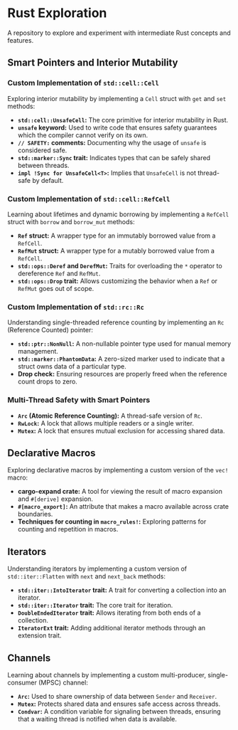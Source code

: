 # Rust Exploration
A repository to explore and experiment with intermediate Rust concepts and features.

## Smart Pointers and Interior Mutability

### Custom Implementation of `std::cell::Cell`
Exploring interior mutability by implementing a `Cell` struct with `get` and `set` methods:
- **`std::cell::UnsafeCell`:** The core primitive for interior mutability in Rust.
- **`unsafe` keyword:** Used to write code that ensures safety guarantees which the compiler cannot verify on its own.
- **`// SAFETY:` comments:** Documenting why the usage of `unsafe` is considered safe.
- **`std::marker::Sync` trait:** Indicates types that can be safely shared between threads.
- **`impl !Sync for UnsafeCell<T>`:** Implies that `UnsafeCell` is not thread-safe by default.

### Custom Implementation of `std::cell::RefCell`
Learning about lifetimes and dynamic borrowing by implementing a `RefCell` struct with `borrow` and `borrow_mut` methods:
- **`Ref` struct:** A wrapper type for an immutably borrowed value from a `RefCell`.
- **`RefMut` struct:** A wrapper type for a mutably borrowed value from a `RefCell`.
- **`std::ops::Deref` and `DerefMut`:** Traits for overloading the `*` operator to dereference `Ref` and `RefMut`.
- **`std::ops::Drop` trait:** Allows customizing the behavior when a `Ref` or `RefMut` goes out of scope.

### Custom Implementation of `std::rc::Rc`
Understanding single-threaded reference counting by implementing an `Rc` (Reference Counted) pointer:
- **`std::ptr::NonNull`:** A non-nullable pointer type used for manual memory management.
- **`std::marker::PhantomData`:** A zero-sized marker used to indicate that a struct owns data of a particular type.
- **Drop check:** Ensuring resources are properly freed when the reference count drops to zero.

### Multi-Thread Safety with Smart Pointers
- **`Arc` (Atomic Reference Counting):** A thread-safe version of `Rc`.
- **`RwLock`:** A lock that allows multiple readers or a single writer.
- **`Mutex`:** A lock that ensures mutual exclusion for accessing shared data.

## Declarative Macros
Exploring declarative macros by implementing a custom version of the `vec!` macro:
- **cargo-expand crate:** A tool for viewing the result of macro expansion and `#[derive]` expansion.
- **`#[macro_export]`:** An attribute that makes a macro available across crate boundaries.
- **Techniques for counting in `macro_rules!`:** Exploring patterns for counting and repetition in macros.

## Iterators
Understanding iterators by implementing a custom version of `std::iter::Flatten` with `next` and `next_back` methods:
- **`std::iter::IntoIterator` trait:** A trait for converting a collection into an iterator.
- **`std::iter::Iterator` trait:** The core trait for iteration.
- **`DoubleEndedIterator` trait:** Allows iterating from both ends of a collection.
- **`IteratorExt` trait:** Adding additional iterator methods through an extension trait.

## Channels
Learning about channels by implementing a custom multi-producer, single-consumer (MPSC) channel:
- **`Arc`:** Used to share ownership of data between `Sender` and `Receiver`.
- **`Mutex`:** Protects shared data and ensures safe access across threads.
- **`Condvar`:** A condition variable for signaling between threads, ensuring that a waiting thread is notified when data is available.
